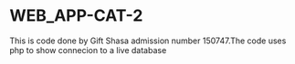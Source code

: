 # WEB_APP-CAT-2

This is code done by Gift Shasa admission number 150747.The code uses php to show connecion to a live database
